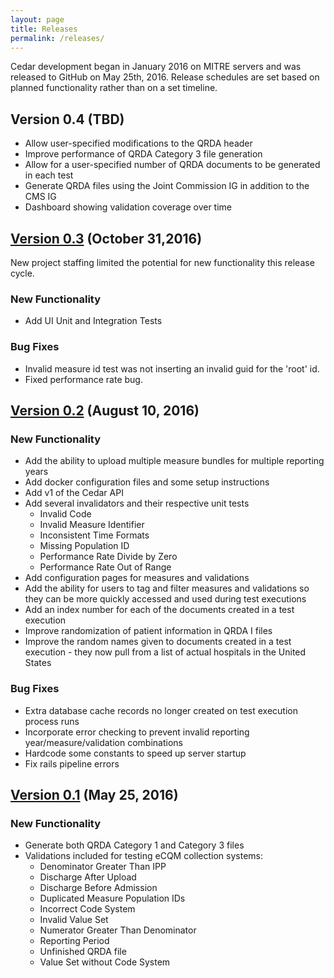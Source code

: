 ```yaml
---
layout: page
title: Releases
permalink: /releases/
---
```


Cedar development began in January 2016 on MITRE servers and was released to GitHub on May 25th, 2016.  Release schedules are set based on planned functionality rather than on a set timeline.

## Version 0.4 (TBD)
- Allow user-specified modifications to the QRDA header
- Improve performance of QRDA Category 3 file generation
- Allow for a user-specified number of QRDA documents to be generated in each test
- Generate QRDA files using the Joint Commission IG in addition to the CMS IG
- Dashboard showing validation coverage over time


## [Version 0.3](https://github.com/mitre/cedar/releases/tag/v0.3) (October 31,2016)

New project staffing limited the potential for new functionality this release cycle.

### New Functionality

- Add UI Unit and Integration Tests

### Bug Fixes

- Invalid measure id test was not inserting an invalid guid for the 'root' id.
- Fixed performance rate bug.

## [Version 0.2](https://github.com/mitre/cedar/releases/tag/v0.2) (August 10, 2016)

### New Functionality

- Add the ability to upload multiple measure bundles for multiple reporting years
- Add docker configuration files and some setup instructions
- Add v1 of the Cedar API
- Add several invalidators and their respective unit tests
  - Invalid Code
  - Invalid Measure Identifier
  - Inconsistent Time Formats
  - Missing Population ID
  - Performance Rate Divide by Zero
  - Performance Rate Out of Range
- Add configuration pages for measures and validations
- Add the ability for users to tag and filter measures and validations so they can be more quickly accessed and used during test executions
- Add an index number for each of the documents created in a test execution
- Improve randomization of patient information in QRDA I files
- Improve the random names given to documents created in a test execution - they now pull from a list of actual hospitals in the United States

### Bug Fixes

- Extra database cache records no longer created on test execution process runs
- Incorporate error checking to prevent invalid reporting year/measure/validation combinations
- Hardcode some constants to speed up server startup
- Fix rails pipeline errors

## [Version 0.1](https://github.com/mitre/cedar/releases/tag/v0.1) (May 25, 2016)

### New Functionality

- Generate both QRDA Category 1 and Category 3 files
- Validations included for testing eCQM collection systems:
  - Denominator Greater Than IPP
  - Discharge After Upload
  - Discharge Before Admission
  - Duplicated Measure Population IDs
  - Incorrect Code System
  - Invalid Value Set
  - Numerator Greater Than Denominator
  - Reporting Period
  - Unfinished QRDA file
  - Value Set without Code System
